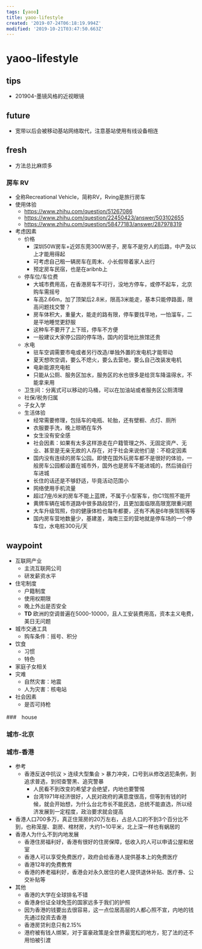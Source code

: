 ```yaml
---
tags: [yaoo]
title: yaoo-lifestyle
created: '2019-07-24T06:18:19.994Z'
modified: '2019-10-21T03:47:50.663Z'
---
```


# yaoo-lifestyle

## tips
- 201904-墨镜风格的近视眼镜

## future
- 宽带以后会被移动基站网络取代，注意基站使用有线设备相连

## fresh
- 方法总比麻烦多

### 房车 RV
- 全称Recreational Vehicle，简称RV，Rving是旅行房车
- 使用体验
    - https://www.zhihu.com/question/51267086
    - https://www.zhihu.com/question/22450423/answer/503102655
    - https://www.zhihu.com/question/58477183/answer/287978319
- 考虑因素
    - 价格
        - 深圳50W房车+近郊东莞300W房子，房车不是穷人的后路，中产及以上才能用得起
        - 可考虑自己租一辆房车在周末、小长假带着家人出行
        - 预定房车民宿，也是在aribnb上
    - 停车位/车位费
        - 大城市费用高，在香港房车不可行，没地方停车，或停不起车，北京购车需摇号
        - 车高2.66m，加了顶架后2.8米，限高3米能走，基本只能停路面，限高问题找交警？
        - 房车体积大，重量大，能走的路有限，停车要找平地，一怕溜车，二是平地睡觉更舒服
        - 这种车不要开了上下班，停车不方便
        - 一般建议大家停公园的停车场，国内的营地比旅馆还贵
    - 水电
        - 驻车空调需要市电或者另行改造/单独外置的发电机才能带动
        - 夏天想吹空调，要么不熄火，要么去营地，要么自己改装发电机
        - 电新能源充电桩
        - 只能从公厕、服务区加水，服务区的水也很多是给货车降温得水，不能拿来用
    - 卫生间：分离式可以移动的马桶，可以在加油站或者服务区公厕清理
    - 社保/税务归属
    - 子女入学
    - 生活体验
        - 经常需要修理，包括车的电瓶、轮胎，还有壁橱、点灯、厕所
        - 衣服要手洗，晚上晾晒在车外
        - 女生没有安全感
        - 社会因素：如果有太多这样游走在户籍管理之外、无固定资产、无业、甚至是无亲无故的人存在，对于社会来说他们是：不稳定因素
        - 国内没有连续的房车公园。即使在国外玩房车都不是很好的体验，一般房车公园都设置在城市外，国外也是房车不能进城的，然后骑自行车进城
        - 长住的话还是不够舒适，毕竟活动范围小
        - 网络使用手机流量
        - 超过7座/6米的房车不能上蓝牌，不属于小型客车，你C1驾照不能开
        - 黄牌车辆在城市道路中很多路段禁行，且更加面临限高限宽限重问题
        - 大车升级驾照，你的健康体检也每年都要，还有不再是6年换驾照等等
        - 国内房车营地数量少，基建差，海南三亚的营地就是停车场的一个停车位，水电桩300元/天

## waypoint
- 互联网产业
    - 主流互联网公司
    - 研发薪资水平
- 住宅制度
    - 户籍制度
    - 使用权期限
    - 晚上外出是否安全
    - **TD** 欧洲的空调普遍在5000-10000，且人工安装费用高，资本主义电费，美日无问题
- 城市交通工具
    - 购车条件：摇号、积分
- 饮食
    - 习惯
    - 特色
- 家庭子女相关
- 灾难
    - 自然灾害：地震
    - 人为灾害：核电站
- 社会因素
    - 是否可持枪


###　house


### 城市-北京

### 城市-香港
- 参考
    - 香港反送中抗议 > 连续大型集会 > 暴力冲突，口号到从修改逃犯条例，到追求普选，到彻查警黑、追究警暴
        - 人民看不到改变的希望才会绝望，内地也要警惕
        - 台湾1971年经济很好，人民对政府的满意度很高，但等到有钱的时候，就会开始想，为什么台北市长不能民选，总统不能直选，所以经济发展到一定程度，政治要求就会提高
- 香港人口700多万，真正住笼房的20万左右，占总人口的不到3个百分比不到，也称笼屋、劏房、棺材房，大约1~10平米，北上深一样也有蜗居的
- 香港人为什么不到内地发展
    - 香港住房福利好，香港有很好的住房保障，低收入的人可以申请公屋和居室
    - 香港人可以享受免费医疗，政府会给香港人提供基本上的免费医疗
    - 香港12年的免费教育
    - 香港的养老福利好，香港会对永久居住的老人提供退休补贴、医疗券、公交补贴等
- 其他
    - 香港的大学在全球排名不错
    - 香港身份证全球免签的国家远多于我们的护照
    - 因为香港的钱要出去很容易，这一点位居高层的人都心照不宣，内地的钱先通过投资去香港
    - 香港房贷利息只有2.15%
    - 港府被有钱人绑架，对于富豪政策是全世界最宽松的地方，犯了法的还不用怕被引渡


